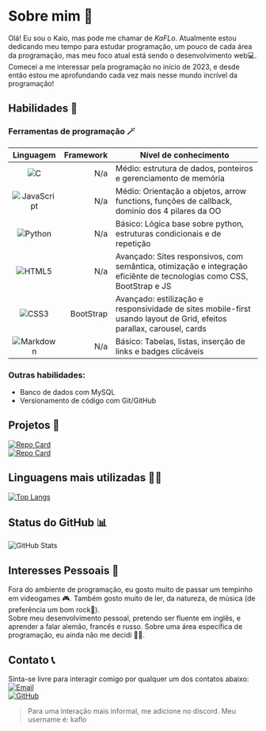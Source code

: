 # Sobre mim 👀

Olá! Eu sou o Kaio, mas pode me chamar de *KaFLo*. Atualmente estou dedicando meu tempo para estudar programação, um pouco de cada área da programação, mas meu foco atual está sendo o desenvolvimento web💻. Comecei a me interessar pela programação no início de 2023, e desde então estou me aprofundando cada vez mais nesse mundo incrível da programação!

## Habilidades 🤹

### Ferramentas de programação 🪄

| Linguagem | Framework | Nível de conhecimento |
|:-----------:|-----------:|--------------------|
| ![C](https://img.shields.io/badge/C-000?style=for-the-badge&logo=c) | N/a | Médio: estrutura de dados, ponteiros e gerenciamento de memória |
| ![JavaScript](https://img.shields.io/badge/JavaScript-000?style=for-the-badge&logo=javascript) | N/a | Médio: Orientação a objetos, arrow functions, funções de callback, dominío dos 4 pilares da OO |
| ![Python](https://img.shields.io/badge/Python-000?style=for-the-badge&logo=python) | N/a | Básico: Lógica base sobre python, estruturas condicionais e de repetição |
| ![HTML5](https://img.shields.io/badge/HTML5-000?style=for-the-badge&logo=html5) | N/a | Avançado: Sites responsivos, com semântica, otimização e integração eficiênte de tecnologias como CSS, BootStrap e JS |
| ![CSS3](https://img.shields.io/badge/CSS3-000?style=for-the-badge&logo=css3&logoColor=264CE4) | BootStrap | Avançado: estilização e responsividade de sites mobile-first usando layout de Grid, efeitos parallax, carousel, cards |
| ![Markdown](https://img.shields.io/badge/Markdown-000?style=for-the-badge&logo=markdown) | N/a | Básico: Tabelas, listas, inserção de links e badges clicáveis |

### Outras habilidades: 

- Banco de dados com MySQL
- Versionamento de código com Git/GitHub

## Projetos 📜

[![Repo Card](https://github-readme-stats.vercel.app/api/pin/?username=kaflo0&repo=finans-financas-pessoais&bg_color=DEG,FFFFB7,FFF192,FFEA61,FFDD3C,FFD400&border_radius=10&hide_border=true&show_icons=true&icon_color=000&title_color=000&text_color=000&show_owner=true&locale=pt-br)](https://github.com/KaFLo0/finans-financas-pessoais)<br>
[![Repo Card](https://github-readme-stats.vercel.app/api/pin/?username=kaflo0&repo=game-mata-mosquito&theme=maroongold&border_radius=10&hide_border=true&show_owner=true&locale=pt-br)](https://github.com/KaFLo0/game-mata-mosquito)

## Linguagens mais utilizadas 🧑‍💻

[![Top Langs](https://github-readme-stats.vercel.app/api/top-langs/?username=kaflo0&layout=donut&border_radius=10&theme=neon&locale=pt-br)](https://github.com/KaFLo0/github-readme-stats)

## Status do GitHub 📊

![GitHub Stats](https://github-readme-stats.vercel.app/api?username=kaflo0&theme=neon&card_width=400px&border_radius=10&locale=pt-br)

## Interesses Pessoais 🧐

Fora do ambiente de programação, eu gosto muito de passar um tempinho em videogames 🎮. Também gosto muito de ler, da natureza, de música (de preferência um bom rock🎸).<br>
Sobre meu desenvolvimento pessoal, pretendo ser fluente em inglês, e aprender a falar alemão, francês e russo. Sobre uma área específica de programação, eu ainda não me decidi 🤷😑.

## Contato 📞

Sinta-se livre para interagir comigo por qualquer um dos contatos abaixo:<br>
[![Email](https://img.shields.io/badge/Email-000?style=for-the-badge&logo=gmail)](mailto:kaiodavy7@gmail.com)<br>
[![GitHub](https://img.shields.io/badge/GitHub-000?style=for-the-badge&logo=github)](https://github.com/KaFLo0)<br>
> Para uma interação mais informal, me adicione no discord. Meu username é: kaflo
